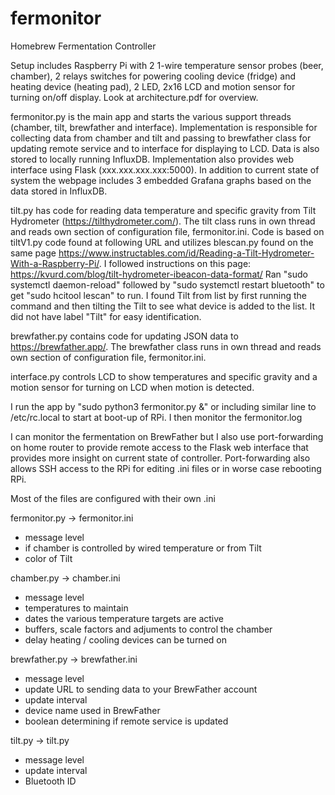 # fermonitor
Homebrew Fermentation Controller

Setup includes Raspberry Pi with 2 1-wire temperature sensor probes (beer, chamber), 2 relays switches for powering cooling device (fridge) and heating device (heating pad), 2 LED, 2x16 LCD and motion sensor for turning on/off display. Look at architecture.pdf for overview.

fermonitor.py is the main app and starts the various support threads (chamber, tilt, brewfather and interface). Implementation is responsible for collecting data from chamber and tilt and passing to brewfather class for updating remote service and to interface for displaying to LCD. Data is also stored to locally running InfluxDB. Implementation also provides web interface using Flask (xxx.xxx.xxx.xxx:5000). In addition to current state of system the webpage includes 3 embedded Grafana graphs based on the data stored in InfluxDB.

tilt.py has code for reading data temperature and specific gravity from Tilt Hydrometer (https://tilthydrometer.com/). The tilt class runs in own thread and reads own section of configuration file, fermonitor.ini. Code is based on tiltV1.py code found at following URL and utilizes blescan.py found on the same page
https://www.instructables.com/id/Reading-a-Tilt-Hydrometer-With-a-Raspberry-Pi/. I followed instructions on this page: https://kvurd.com/blog/tilt-hydrometer-ibeacon-data-format/ Ran "sudo systemctl daemon-reload" followed by "sudo systemctl restart bluetooth" to get "sudo hcitool lescan" to run. I found Tilt from list by first running the command and then tilting the Tilt to see what device is added to the list. It did not have label "Tilt" for easy identification.

brewfather.py contains code for updating JSON data to https://brewfather.app/. The brewfather class runs in own thread and reads own section of configuration file, fermonitor.ini.

interface.py controls LCD to show temperatures and specific gravity and a motion sensor for turning on LCD when motion is detected. 

I run the app by "sudo python3 fermonitor.py &" or including similar line to /etc/rc.local to start at boot-up of RPi. I then monitor the fermonitor.log

I can monitor the fermentation on BrewFather but I also use port-forwarding on home router to provide remote access to the Flask web interface that provides more insight on current state of controller. Port-forwarding also allows SSH access to the RPi for editing .ini files or in worse case rebooting RPi.

Most of the files are configured with their own .ini

fermonitor.py -> fermonitor.ini
- message level
- if chamber is controlled by wired temperature or from Tilt
- color of Tilt

chamber.py -> chamber.ini
- message level
- temperatures to maintain
- dates the various temperature targets are active
- buffers, scale factors and adjuments to control the chamber
- delay heating / cooling devices can be turned on

brewfather.py -> brewfather.ini
- message level
- update URL to sending data to your BrewFather account
- update interval
- device name used in BrewFather
- boolean determining if remote service is updated

tilt.py -> tilt.py
- message level
- update interval
- Bluetooth ID
